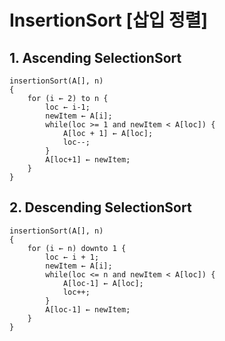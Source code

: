 # InsertionSort [삽입 정렬]

## 1. Ascending SelectionSort

```
insertionSort(A[], n)
{
    for (i ← 2) to n {
        loc ← i-1;
        newItem ← A[i];
        while(loc >= 1 and newItem < A[loc]) {
            A[loc + 1] ← A[loc];
            loc--;
        }
        A[loc+1] ← newItem;
    }
}
```

## 2. Descending SelectionSort

```
insertionSort(A[], n)
{
    for (i ← n) downto 1 {
        loc ← i + 1;
        newItem ← A[i];
        while(loc <= n and newItem < A[loc]) {
            A[loc-1] ← A[loc];
            loc++;
        }
        A[loc-1] ← newItem;
    }
}
```
